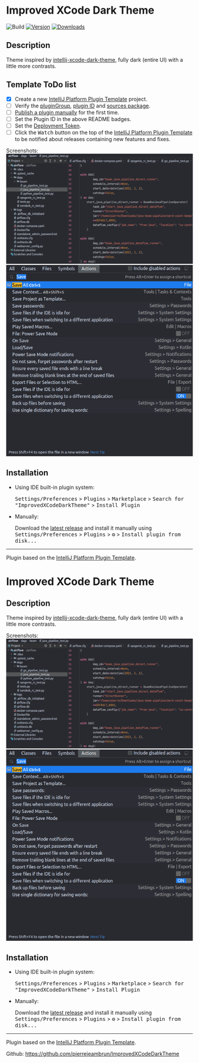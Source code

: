 # Improved XCode Dark Theme

![Build](https://github.com/pierrejeambrun/ImprovedXCodeDarkTheme/workflows/Build/badge.svg)
[![Version](https://img.shields.io/jetbrains/plugin/v/PLUGIN_ID.svg)](https://plugins.jetbrains.com/plugin/PLUGIN_ID)
[![Downloads](https://img.shields.io/jetbrains/plugin/d/PLUGIN_ID.svg)](https://plugins.jetbrains.com/plugin/PLUGIN_ID)

## Description
Theme inspired by [intellij-xcode-dark-theme](https://github.com/antelle/intellij-xcode-dark-theme),
fully dark (entire UI) with
a little more contrasts.

## Template ToDo list
- [x] Create a new [IntelliJ Platform Plugin Template][template] project.
- [ ] Verify the [pluginGroup](/gradle.properties), [plugin ID](/src/main/resources/META-INF/plugin.xml) and [sources package](/src/main/kotlin).
- [ ] [Publish a plugin manually](https://plugins.jetbrains.com/docs/intellij/publishing-plugin.html?from=IJPluginTemplate) for the first time.
- [ ] Set the Plugin ID in the above README badges.
- [ ] Set the [Deployment Token](https://plugins.jetbrains.com/docs/marketplace/plugin-upload.html).
- [ ] Click the <kbd>Watch</kbd> button on the top of the [IntelliJ Platform Plugin Template][template] to be notified about releases containing new features and fixes.

Screenshots:
![screenshot: ide](images/screenshot-full.png)
![screenshot: settings](images/screenshot-actions.png)


## Installation

- Using IDE built-in plugin system:
  
  <kbd>Settings/Preferences</kbd> > <kbd>Plugins</kbd> > <kbd>Marketplace</kbd> > <kbd>Search for "ImprovedXCodeDarkTheme"</kbd> >
  <kbd>Install Plugin</kbd>
  
- Manually:

  Download the [latest release](https://github.com/pierrejeambrun/ImprovedXCodeDarkTheme/releases/latest) and install it manually using
  <kbd>Settings/Preferences</kbd> > <kbd>Plugins</kbd> > <kbd>⚙️</kbd> > <kbd>Install plugin from disk...</kbd>


---
Plugin based on the [IntelliJ Platform Plugin Template][template].

[template]: https://github.com/JetBrains/intellij-platform-plugin-template

<!-- Plugin description -->
# Improved XCode Dark Theme

## Description
Theme inspired by [intellij-xcode-dark-theme](https://github.com/antelle/intellij-xcode-dark-theme),
fully dark (entire UI) with
a little more contrasts.

Screenshots:
![screenshot: ide](images/screenshot-full.png)
![screenshot: settings](images/screenshot-actions.png)


## Installation

- Using IDE built-in plugin system:

  <kbd>Settings/Preferences</kbd> > <kbd>Plugins</kbd> > <kbd>Marketplace</kbd> > <kbd>Search for "ImprovedXCodeDarkTheme"</kbd> >
  <kbd>Install Plugin</kbd>

- Manually:

  Download the [latest release](https://github.com/pierrejeambrun/ImprovedXCodeDarkTheme/releases/latest) and install it manually using
  <kbd>Settings/Preferences</kbd> > <kbd>Plugins</kbd> > <kbd>⚙️</kbd> > <kbd>Install plugin from disk...</kbd>


---
Plugin based on the [IntelliJ Platform Plugin Template][template].

[template]: https://github.com/JetBrains/intellij-platform-plugin-template


Github: https://github.com/pierrejeambrun/ImprovedXCodeDarkTheme
<!-- Plugin description end -->
